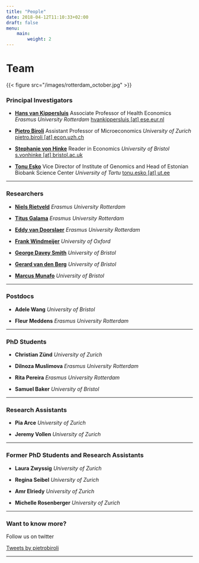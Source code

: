 ```yaml
---
title: "People"
date: 2018-04-12T11:10:33+02:00
draft: false
menu:
    main:
        weight: 2
---
```


# Team

{{< figure src="/images/rotterdam_october.jpg" >}}

### Principal Investigators

* **[Hans van Kippersluis](https://sites.google.com/site/hansvankippersluis/)**
   Associate Professor of Health Economics
   *Erasmus University Rotterdam*
   [hvankippersluis [at] ese.eur.nl](mailto:hvankippersluis@ese.eur.nl)

* **[Pietro Biroli](https://sites.google.com/site/pietrobiroli/home)**
   Assistant Professor of Microeconomics
   *University of Zurich*
   [pietro.biroli [at] econ.uzh.ch](mailto:pietro.biroli@econ.uzh.ch)

* **[Stephanie von Hinke](https://stephanievonhinke.wordpress.com)**
   Reader in Economics
   *University of Bristol*
   [s.vonhinke [at] bristol.ac.uk](mailto:s.vonhinke@bristol.ac.uk)

* **[Tonu Esko](https://www.ut.ee/en/tonu-esko)**
   Vice Director of Institute of Genomics and Head of Estonian Biobank Science Center
   *University of Tartu*
   [tonu.esko [at] ut.ee](mailto:tonu.esko@ut.ee)

***

### Researchers
* **[Niels Rietveld](https://www.erim.eur.nl/people/niels-rietveld/)**
   *Erasmus University Rotterdam*

* **[Titus Galama](https://scholar.google.com/citations?user=NJbz27cAAAAJ&hl=en)**
   *Erasmus University Rotterdam*

* **[Eddy van Doorslaer](https://www.eur.nl/people/eddy-van-doorslaer)**
   *Erasmus University Rotterdam*

* **[Frank Windmeijer](https://scholar.google.com/citations?hl=en&user=STAbnZAAAAAJ)**
   *University of Oxford*

* **[George Davey Smith](https://scholar.google.com/citations?hl=en&user=rJliK1UAAAAJ)**
   *University of Bristol*

* **[Gerard van den Berg](https://scholar.google.com/citations?user=XxeSeH0AAAAJ&hl=en)**
   *University of Bristol*

* **[Marcus Munafo](http://www.bristol.ac.uk/expsych/people/marcus-r-munafo/)**
   *University of Bristol*

***

### Postdocs
* **Adele Wang**
   *University of Bristol*

* **Fleur Meddens**
   *Erasmus University Rotterdam*

***

### PhD Students
* **Christian Zünd**
   *University of Zurich*

* **Dilnoza Muslimova**
   *Erasmus University Rotterdam*

* **Rita Pereira**
   *Erasmus University Rotterdam*

* **Samuel Baker**
   *University of Bristol*

***

### Research Assistants
* **Pia Arce**
   *University of Zurich*

* **Jeremy Vollen**
   *University of Zurich*


***

### Former PhD Students and Research Assistants

* **Laura Zwyssig**
   *University of Zurich*

* **Regina Seibel**
   *University of Zurich*

* **Amr Elriedy**
   *University of Zurich*

* **Michelle Rosenberger**
   *University of Zurich*

***

### Want to know more?
Follow us on twitter

<a class="twitter-timeline" href="https://twitter.com/pietrobiroli?ref_src=twsrc%5Etfw">Tweets by pietrobiroli</a> <script async src="https://platform.twitter.com/widgets.js" charset="utf-8"></script>


***
